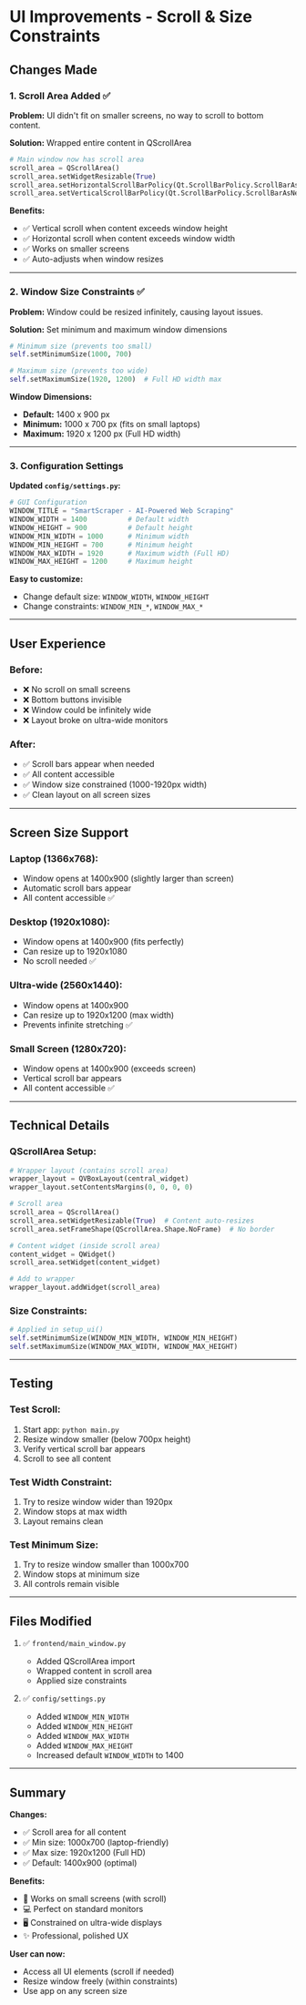 # UI Improvements - Scroll & Size Constraints

## Changes Made

### 1. **Scroll Area Added** ✅

**Problem:** UI didn't fit on smaller screens, no way to scroll to bottom content.

**Solution:** Wrapped entire content in QScrollArea

```python
# Main window now has scroll area
scroll_area = QScrollArea()
scroll_area.setWidgetResizable(True)
scroll_area.setHorizontalScrollBarPolicy(Qt.ScrollBarPolicy.ScrollBarAsNeeded)
scroll_area.setVerticalScrollBarPolicy(Qt.ScrollBarPolicy.ScrollBarAsNeeded)
```

**Benefits:**
- ✅ Vertical scroll when content exceeds window height
- ✅ Horizontal scroll when content exceeds window width
- ✅ Works on smaller screens
- ✅ Auto-adjusts when window resizes

---

### 2. **Window Size Constraints** ✅

**Problem:** Window could be resized infinitely, causing layout issues.

**Solution:** Set minimum and maximum window dimensions

```python
# Minimum size (prevents too small)
self.setMinimumSize(1000, 700)

# Maximum size (prevents too wide)
self.setMaximumSize(1920, 1200)  # Full HD width max
```

**Window Dimensions:**
- **Default:** 1400 x 900 px
- **Minimum:** 1000 x 700 px (fits on small laptops)
- **Maximum:** 1920 x 1200 px (Full HD width)

---

### 3. **Configuration Settings**

**Updated `config/settings.py`:**

```python
# GUI Configuration
WINDOW_TITLE = "SmartScraper - AI-Powered Web Scraping"
WINDOW_WIDTH = 1400          # Default width
WINDOW_HEIGHT = 900          # Default height
WINDOW_MIN_WIDTH = 1000      # Minimum width
WINDOW_MIN_HEIGHT = 700      # Minimum height
WINDOW_MAX_WIDTH = 1920      # Maximum width (Full HD)
WINDOW_MAX_HEIGHT = 1200     # Maximum height
```

**Easy to customize:**
- Change default size: `WINDOW_WIDTH`, `WINDOW_HEIGHT`
- Change constraints: `WINDOW_MIN_*`, `WINDOW_MAX_*`

---

## User Experience

### **Before:**
- ❌ No scroll on small screens
- ❌ Bottom buttons invisible
- ❌ Window could be infinitely wide
- ❌ Layout broke on ultra-wide monitors

### **After:**
- ✅ Scroll bars appear when needed
- ✅ All content accessible
- ✅ Window size constrained (1000-1920px width)
- ✅ Clean layout on all screen sizes

---

## Screen Size Support

### **Laptop (1366x768):**
- Window opens at 1400x900 (slightly larger than screen)
- Automatic scroll bars appear
- All content accessible ✅

### **Desktop (1920x1080):**
- Window opens at 1400x900 (fits perfectly)
- Can resize up to 1920x1080
- No scroll needed ✅

### **Ultra-wide (2560x1440):**
- Window opens at 1400x900
- Can resize up to 1920x1200 (max width)
- Prevents infinite stretching ✅

### **Small Screen (1280x720):**
- Window opens at 1400x900 (exceeds screen)
- Vertical scroll bar appears
- All content accessible ✅

---

## Technical Details

### **QScrollArea Setup:**

```python
# Wrapper layout (contains scroll area)
wrapper_layout = QVBoxLayout(central_widget)
wrapper_layout.setContentsMargins(0, 0, 0, 0)

# Scroll area
scroll_area = QScrollArea()
scroll_area.setWidgetResizable(True)  # Content auto-resizes
scroll_area.setFrameShape(QScrollArea.Shape.NoFrame)  # No border

# Content widget (inside scroll area)
content_widget = QWidget()
scroll_area.setWidget(content_widget)

# Add to wrapper
wrapper_layout.addWidget(scroll_area)
```

### **Size Constraints:**

```python
# Applied in setup_ui()
self.setMinimumSize(WINDOW_MIN_WIDTH, WINDOW_MIN_HEIGHT)
self.setMaximumSize(WINDOW_MAX_WIDTH, WINDOW_MAX_HEIGHT)
```

---

## Testing

### **Test Scroll:**
1. Start app: `python main.py`
2. Resize window smaller (below 700px height)
3. Verify vertical scroll bar appears
4. Scroll to see all content

### **Test Width Constraint:**
1. Try to resize window wider than 1920px
2. Window stops at max width
3. Layout remains clean

### **Test Minimum Size:**
1. Try to resize window smaller than 1000x700
2. Window stops at minimum size
3. All controls remain visible

---

## Files Modified

1. ✅ `frontend/main_window.py`
   - Added QScrollArea import
   - Wrapped content in scroll area
   - Applied size constraints

2. ✅ `config/settings.py`
   - Added `WINDOW_MIN_WIDTH`
   - Added `WINDOW_MIN_HEIGHT`
   - Added `WINDOW_MAX_WIDTH`
   - Added `WINDOW_MAX_HEIGHT`
   - Increased default `WINDOW_WIDTH` to 1400

---

## Summary

**Changes:**
- ✅ Scroll area for all content
- ✅ Min size: 1000x700 (laptop-friendly)
- ✅ Max size: 1920x1200 (Full HD)
- ✅ Default: 1400x900 (optimal)

**Benefits:**
- 📱 Works on small screens (with scroll)
- 💻 Perfect on standard monitors
- 🖥️ Constrained on ultra-wide displays
- ✨ Professional, polished UX

**User can now:**
- Access all UI elements (scroll if needed)
- Resize window freely (within constraints)
- Use app on any screen size
